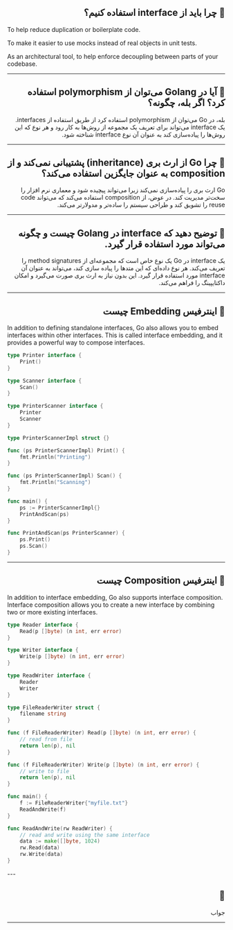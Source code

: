  <h2  dir="rtl"> 🌱 چرا باید از interface استفاده کنیم؟  </h2>  
 <p dir="ltr">
 To help reduce duplication or boilerplate code. 

To make it easier to use mocks instead of real objects in unit tests.

As an architectural tool, to help enforce decoupling between parts of your codebase.

 </p>

---
 <h2  dir="rtl"> 🌱  آیا در Golang می‌توان از polymorphism استفاده کرد؟ اگر بله، چگونه؟  </h2>  
 <p  dir="rtl">
بله، در Go می‌توان از polymorphism استفاده کرد از طریق استفاده از interfaces. یک interface می‌تواند برای تعریف یک مجموعه از روش‌ها به کار رود و هر نوع که این روش‌ها را پیاده‌سازی کند به عنوان آن نوع interface شناخته شود. 
 </p>

---
 <h2  dir="rtl"> 🌱 چرا Go از ارث بری (inheritance) پشتیبانی نمی‌کند و از composition به عنوان جایگزین استفاده می‌کند؟  </h2>  
 <p  dir="rtl">
Go ارث بری را پیاده‌سازی نمی‌کند زیرا می‌تواند پیچیده شود و معماری نرم افزار را سخت‌تر مدیریت کند. در عوض، از composition استفاده می‌کند که می‌تواند code reuse را تشویق کند و طراحی سیستم را ساده‌تر و مدولارتر می‌کند. 
 </p>

---
 <h2  dir="rtl"> 🌱 توضیح دهید که interface در Golang چیست و چگونه می‌تواند مورد استفاده قرار گیرد.  </h2>  
 <p  dir="rtl">
یک interface در Go یک نوع خاص است که مجموعه‌ای از method signatures را تعریف می‌کند. هر نوع داده‌ای که این متدها را پیاده سازی کند، می‌تواند به عنوان آن interface مورد استفاده قرار گیرد. این بدون نیاز به ارث بری صورت می‌گیرد و امکان داکتایپینگ را فراهم می‌کند. 
 </p>

---

 <h2  dir="rtl"> 🌱  اینترفیس Embedding چیست </h2>  
 <p  dir="ltr">
In addition to defining standalone interfaces, Go also allows you to embed interfaces within other interfaces. 
This is called interface embedding, and it provides a powerful way to compose interfaces. 

```go
type Printer interface {
    Print()
}

type Scanner interface {
    Scan()
}

type PrinterScanner interface {
    Printer
    Scanner
}

type PrinterScannerImpl struct {}

func (ps PrinterScannerImpl) Print() {
    fmt.Println("Printing")
}

func (ps PrinterScannerImpl) Scan() {
    fmt.Println("Scanning")
}

func main() {
    ps := PrinterScannerImpl{}
    PrintAndScan(ps)
}

func PrintAndScan(ps PrinterScanner) {
    ps.Print()
    ps.Scan()
}
```
</p>

---

 <h2  dir="rtl"> 🌱  اینترفیس Composition چیست </h2>  
 <p  dir="ltr">
In addition to interface embedding, Go also supports interface composition. 
Interface composition allows you to create
a new interface by combining two or more existing interfaces.

```go
type Reader interface {
    Read(p []byte) (n int, err error)
}

type Writer interface {
    Write(p []byte) (n int, err error)
}

type ReadWriter interface {
    Reader
    Writer
}

type FileReaderWriter struct {
    filename string
}

func (f FileReaderWriter) Read(p []byte) (n int, err error) {
    // read from file
    return len(p), nil
}

func (f FileReaderWriter) Write(p []byte) (n int, err error) {
    // write to file
    return len(p), nil
}

func main() {
    f := FileReaderWriter{"myfile.txt"}
    ReadAndWrite(f)
}

func ReadAndWrite(rw ReadWriter) {
    // read and write using the same interface
    data := make([]byte, 1024)
    rw.Read(data)
    rw.Write(data)
}
```

 </p>
---

 <h2  dir="rtl"> 🌱   </h2>  
 <p  dir="rtl">
جواب 
 </p>

---
